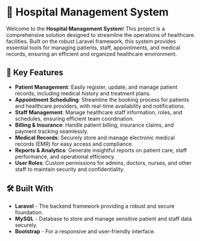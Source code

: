 # 🏥 Hospital Management System

Welcome to the **Hospital Management System**! This project is a comprehensive solution designed to streamline the operations of healthcare facilities. Built on the robust Laravel framework, this system provides essential tools for managing patients, staff, appointments, and medical records, ensuring an efficient and organized healthcare environment.

## 🚀 Key Features

- **Patient Management**: Easily register, update, and manage patient records, including medical history and treatment plans.
- **Appointment Scheduling**: Streamline the booking process for patients and healthcare providers, with real-time availability and notifications.
- **Staff Management**: Manage healthcare staff information, roles, and schedules, ensuring efficient team coordination.
- **Billing & Insurance**: Handle patient billing, insurance claims, and payment tracking seamlessly.
- **Medical Records**: Securely store and manage electronic medical records (EMR) for easy access and compliance.
- **Reports & Analytics**: Generate insightful reports on patient care, staff performance, and operational efficiency.
- **User Roles**: Custom permissions for admins, doctors, nurses, and other staff to maintain security and confidentiality.

## 🛠️ Built With

- **Laravel** - The backend framework providing a robust and secure foundation.
- **MySQL** - Database to store and manage sensitive patient and staff data securely.
- **Bootstrap** - For a responsive and user-friendly interface.
